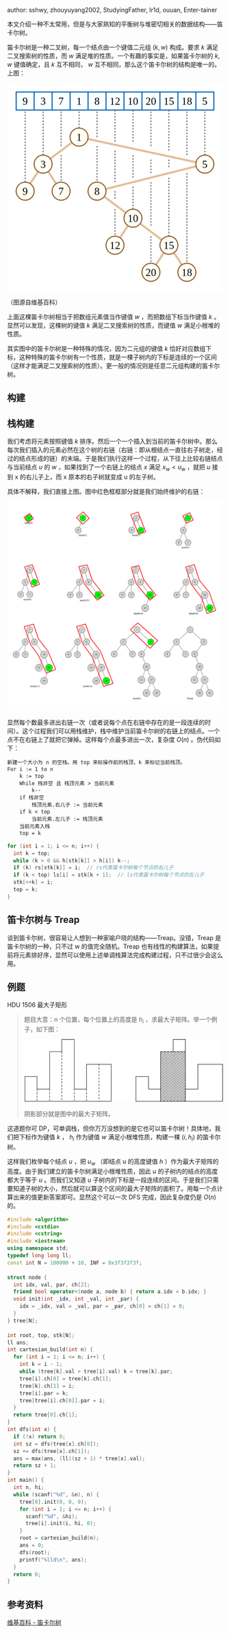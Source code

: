 author: sshwy, zhouyuyang2002, StudyingFather, Ir1d, ouuan, Enter-tainer

本文介绍一种不太常用，但是与大家熟知的平衡树与堆密切相关的数据结构——笛卡尔树。

笛卡尔树是一种二叉树，每一个结点由一个键值二元组 $(k,w)$ 构成。要求 $k$ 满足二叉搜索树的性质，而 $w$ 满足堆的性质。一个有趣的事实是，如果笛卡尔树的 $k,w$ 键值确定，且 $k$ 互不相同， $w$ 互不相同，那么这个笛卡尔树的结构是唯一的。上图：

![eg](./images/cartesian-tree1.png)

（图源自维基百科）

上面这棵笛卡尔树相当于把数组元素值当作键值 $w$ ，而把数组下标当作键值 $k$ 。显然可以发现，这棵树的键值 $k$ 满足二叉搜索树的性质，而键值 $w$ 满足小根堆的性质。

其实图中的笛卡尔树是一种特殊的情况，因为二元组的键值 $k$ 恰好对应数组下标，这种特殊的笛卡尔树有一个性质，就是一棵子树内的下标是连续的一个区间（这样才能满足二叉搜索树的性质）。更一般的情况则是任意二元组构建的笛卡尔树。

## 构建

## 栈构建

我们考虑将元素按照键值 $k$ 排序。然后一个一个插入到当前的笛卡尔树中。那么每次我们插入的元素必然在这个树的右链（右链：即从根结点一直往右子树走，经过的结点形成的链）的末端。于是我们执行这样一个过程，从下往上比较右链结点与当前结点 $u$ 的 $w$ ，如果找到了一个右链上的结点 $x$ 满足 $x_w<u_w$ ，就把 $u$ 接到 x 的右儿子上，而 x 原本的右子树就变成 u 的左子树。

具体不解释，我们直接上图。图中红色框框部分就是我们始终维护的右链：

![build](./images/cartesian-tree2.png)

显然每个数最多进出右链一次（或者说每个点在右链中存在的是一段连续的时间）。这个过程我们可以用栈维护，栈中维护当前笛卡尔树的右链上的结点。一个点不在右链上了就把它弹掉。这样每个点最多进出一次，复杂度 $O(n)$ 。伪代码如下：

```text
新建一个大小为 n 的空栈。用 top 来标操作前的栈顶，k 来标记当前栈顶。
For i := 1 to n
    k := top
    While 栈非空 且 栈顶元素 > 当前元素 
        k--
    if 栈非空
        栈顶元素.右儿子 := 当前元素
    if k < top
        当前元素.左儿子 := 栈顶元素
    当前元素入栈
    top = k
```

```cpp
for (int i = 1; i <= n; i++) {
  int k = top;
  while (k > 0 && h[stk[k]] > h[i]) k--;
  if (k) rs[stk[k]] = i;  // rs代表笛卡尔树每个节点的右儿子
  if (k < top) ls[i] = stk[k + 1];  // ls代表笛卡尔树每个节点的左儿子
  stk[++k] = i;
  top = k;
}
```

## 笛卡尔树与 Treap

谈到笛卡尔树，很容易让人想到一种家喻户晓的结构——Treap。没错，Treap 是笛卡尔树的一种，只不过 w 的值完全随机。Treap 也有线性的构建算法，如果提前将元素排好序，显然可以使用上述单调栈算法完成构建过程，只不过很少会这么用。

## 例题

HDU 1506 最大子矩形

> 题目大意：n 个位置，每个位置上的高度是 $h_i$ ，求最大子矩阵。举一个例子，如下图：
>
> ![eg](./images/cartesian-tree3.jpeg)
>
> 阴影部分就是图中的最大子矩阵。

这道题你可 DP，可单调栈，但你万万没想到的是它也可以笛卡尔树！具体地，我们把下标作为键值 $k$ ， $h_i$ 作为键值 $w$ 满足小根堆性质，构建一棵 $(i,h_i)$ 的笛卡尔树。

这样我们枚举每个结点 $u$ ，把 $u_w$ （即结点 u 的高度键值 $h$ ）作为最大子矩阵的高度。由于我们建立的笛卡尔树满足小根堆性质，因此 $u$ 的子树内的结点的高度都大于等于 $u$ 。而我们又知道 $u$ 子树内的下标是一段连续的区间。于是我们只需要知道子树的大小，然后就可以算这个区间的最大子矩阵的面积了。用每一个点计算出来的值更新答案即可。显然这个可以一次 DFS 完成，因此复杂度仍是 $O(n)$ 的。

```cpp
#include <algorithm>
#include <cstdio>
#include <cstring>
#include <iostream>
using namespace std;
typedef long long ll;
const int N = 100000 + 10, INF = 0x3f3f3f3f;

struct node {
  int idx, val, par, ch[2];
  friend bool operator<(node a, node b) { return a.idx < b.idx; }
  void init(int _idx, int _val, int _par) {
    idx = _idx, val = _val, par = _par, ch[0] = ch[1] = 0;
  }
} tree[N];

int root, top, stk[N];
ll ans;
int cartesian_build(int n) {
  for (int i = 1; i <= n; i++) {
    int k = i - 1;
    while (tree[k].val > tree[i].val) k = tree[k].par;
    tree[i].ch[0] = tree[k].ch[1];
    tree[k].ch[1] = i;
    tree[i].par = k;
    tree[tree[i].ch[0]].par = i;
  }
  return tree[0].ch[1];
}
int dfs(int x) {
  if (!x) return 0;
  int sz = dfs(tree[x].ch[0]);
  sz += dfs(tree[x].ch[1]);
  ans = max(ans, (ll)(sz + 1) * tree[x].val);
  return sz + 1;
}
int main() {
  int n, hi;
  while (scanf("%d", &n), n) {
    tree[0].init(0, 0, 0);
    for (int i = 1; i <= n; i++) {
      scanf("%d", &hi);
      tree[i].init(i, hi, 0);
    }
    root = cartesian_build(n);
    ans = 0;
    dfs(root);
    printf("%lld\n", ans);
  }
  return 0;
}
```

## 参考资料

 [维基百科 - 笛卡尔树](https://zh.wikipedia.org/wiki/%E7%AC%9B%E5%8D%A1%E5%B0%94%E6%A0%91) 
